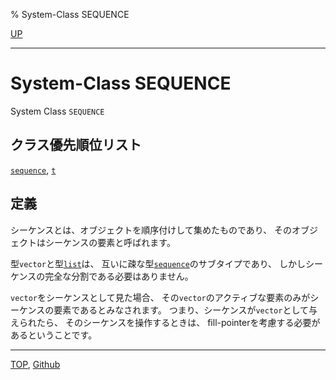 % System-Class SEQUENCE

[UP](17.3.html)  

---

# System-Class SEQUENCE


System Class `SEQUENCE`


## クラス優先順位リスト

[`sequence`](17.3.sequence.html),
[`t`](4.4.t-system-class.html)


## 定義

シーケンスとは、オブジェクトを順序付けして集めたものであり、
そのオブジェクトはシーケンスの要素と呼ばれます。

型`vector`と型[`list`](14.2.list-system-class.html)は、
互いに疎な型[`sequence`](17.3.sequence.html)のサブタイプであり、
しかしシーケンスの完全な分割である必要はありません。

`vector`をシーケンスとして見た場合、
その`vector`のアクティブな要素のみがシーケンスの要素であるとみなされます。
つまり、シーケンスが`vector`として与えられたら、
そのシーケンスを操作するときは、
fill-pointerを考慮する必要があるということです。


---
[TOP](index.html),  [Github](https://github.com/nptcl/npt-japanese)

